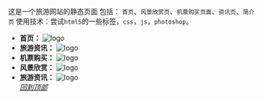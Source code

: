    这是一个旅游网站的静态页面 
包括： `首页`、`风景欣赏页`、`机票购买页面`、`资讯页`、`简介页`
使用技术：尝试`html5`的一些标签，`css`，`js`，`photoshop`。  
* __首页：__
![logo](https://github.com/YMBo/-tour/blob/master/PC/index.png)  
* __旅游资讯：__
![logo](https://github.com/YMBo/-tour/blob/master/PC/information.png)  
* __机票购买：__
![logo](https://github.com/YMBo/-tour/blob/master/PC/buy.png)  
* __风景欣赏：__
![logo](https://github.com/YMBo/-tour/blob/master/PC/scenery.png)  
* __旅游资讯：__
![logo](https://github.com/YMBo/-tour/blob/master/PC/about.png)  
    _[回到顶部](#readme)_
